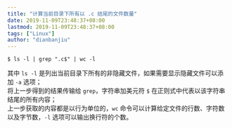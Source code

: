 ```yaml
---
title: "计算当前目录下所有以 .c 结尾的文件数量"
date: 2019-11-09T23:48:37+08:00
lastmod: 2019-11-09T23:48:37+08:00
tags: ["Linux"]
author: "dianbanjiu"
---
```



```shell
$ ls -l | grep ".c$" | wc -l
```

其中 `ls -l` 是列出当前目录下所有的非隐藏文件，如果需要显示隐藏文件可以添加 `-a` 选项；  
将上一步得到的结果传输给 `grep`，字符串加美元符 `$` 在正则式中代表以该字符串结尾的所有内容；  
上一步获取的内容都是以行为单位的，`wc` 命令可以计算给定文件的行数、字符数以及字节数，`-l` 选项可以输出换行符的个数。